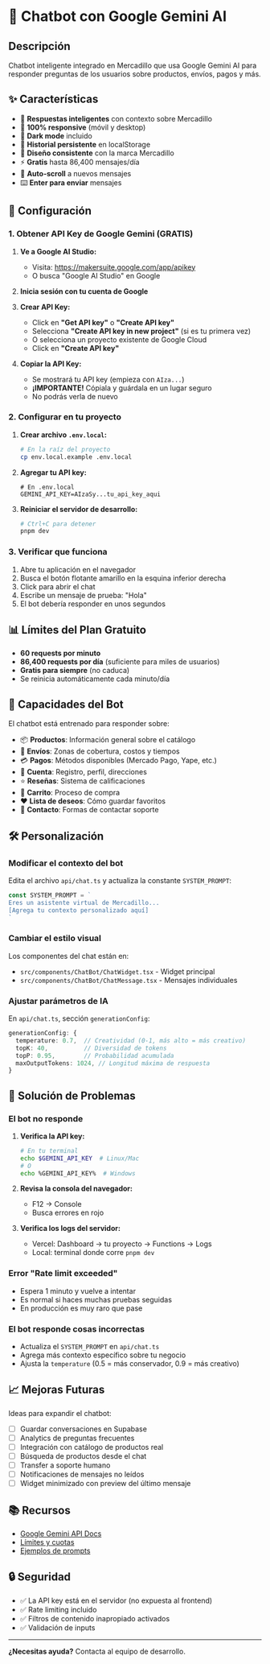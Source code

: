 # 🤖 Chatbot con Google Gemini AI

## Descripción

Chatbot inteligente integrado en Mercadillo que usa Google Gemini AI para responder preguntas de los usuarios sobre productos, envíos, pagos y más.

## ✨ Características

- 💬 **Respuestas inteligentes** con contexto sobre Mercadillo
- 📱 **100% responsive** (móvil y desktop)
- 🌙 **Dark mode** incluido
- 💾 **Historial persistente** en localStorage
- 🎨 **Diseño consistente** con la marca Mercadillo
- ⚡ **Gratis** hasta 86,400 mensajes/día
- 🔄 **Auto-scroll** a nuevos mensajes
- ⌨️ **Enter para enviar** mensajes

## 🚀 Configuración

### 1. Obtener API Key de Google Gemini (GRATIS)

1. **Ve a Google AI Studio:**
   - Visita: https://makersuite.google.com/app/apikey
   - O busca "Google AI Studio" en Google

2. **Inicia sesión con tu cuenta de Google**

3. **Crear API Key:**
   - Click en **"Get API key"** o **"Create API key"**
   - Selecciona **"Create API key in new project"** (si es tu primera vez)
   - O selecciona un proyecto existente de Google Cloud
   - Click en **"Create API key"**

4. **Copiar la API Key:**
   - Se mostrará tu API key (empieza con `AIza...`)
   - **¡IMPORTANTE!** Cópiala y guárdala en un lugar seguro
   - No podrás verla de nuevo

### 2. Configurar en tu proyecto

1. **Crear archivo `.env.local`:**
   ```bash
   # En la raíz del proyecto
   cp env.local.example .env.local
   ```

2. **Agregar tu API key:**
   ```env
   # En .env.local
   GEMINI_API_KEY=AIzaSy...tu_api_key_aqui
   ```

3. **Reiniciar el servidor de desarrollo:**
   ```bash
   # Ctrl+C para detener
   pnpm dev
   ```

### 3. Verificar que funciona

1. Abre tu aplicación en el navegador
2. Busca el botón flotante amarillo en la esquina inferior derecha
3. Click para abrir el chat
4. Escribe un mensaje de prueba: "Hola"
5. El bot debería responder en unos segundos

## 📊 Límites del Plan Gratuito

- **60 requests por minuto**
- **86,400 requests por día** (suficiente para miles de usuarios)
- **Gratis para siempre** (no caduca)
- Se reinicia automáticamente cada minuto/día

## 🎯 Capacidades del Bot

El chatbot está entrenado para responder sobre:

- 📦 **Productos**: Información general sobre el catálogo
- 🚚 **Envíos**: Zonas de cobertura, costos y tiempos
- 💳 **Pagos**: Métodos disponibles (Mercado Pago, Yape, etc.)
- 👤 **Cuenta**: Registro, perfil, direcciones
- ⭐ **Reseñas**: Sistema de calificaciones
- 🛒 **Carrito**: Proceso de compra
- ❤️ **Lista de deseos**: Cómo guardar favoritos
- 📱 **Contacto**: Formas de contactar soporte

## 🛠️ Personalización

### Modificar el contexto del bot

Edita el archivo `api/chat.ts` y actualiza la constante `SYSTEM_PROMPT`:

```typescript
const SYSTEM_PROMPT = `
Eres un asistente virtual de Mercadillo...
[Agrega tu contexto personalizado aquí]
`
```

### Cambiar el estilo visual

Los componentes del chat están en:
- `src/components/ChatBot/ChatWidget.tsx` - Widget principal
- `src/components/ChatBot/ChatMessage.tsx` - Mensajes individuales

### Ajustar parámetros de IA

En `api/chat.ts`, sección `generationConfig`:

```typescript
generationConfig: {
  temperature: 0.7,  // Creatividad (0-1, más alto = más creativo)
  topK: 40,          // Diversidad de tokens
  topP: 0.95,        // Probabilidad acumulada
  maxOutputTokens: 1024, // Longitud máxima de respuesta
}
```

## 🐛 Solución de Problemas

### El bot no responde

1. **Verifica la API key:**
   ```bash
   # En tu terminal
   echo $GEMINI_API_KEY  # Linux/Mac
   # O
   echo %GEMINI_API_KEY%  # Windows
   ```

2. **Revisa la consola del navegador:**
   - F12 → Console
   - Busca errores en rojo

3. **Verifica los logs del servidor:**
   - Vercel: Dashboard → tu proyecto → Functions → Logs
   - Local: terminal donde corre `pnpm dev`

### Error "Rate limit exceeded"

- Espera 1 minuto y vuelve a intentar
- Es normal si haces muchas pruebas seguidas
- En producción es muy raro que pase

### El bot responde cosas incorrectas

- Actualiza el `SYSTEM_PROMPT` en `api/chat.ts`
- Agrega más contexto específico sobre tu negocio
- Ajusta la `temperature` (0.5 = más conservador, 0.9 = más creativo)

## 📈 Mejoras Futuras

Ideas para expandir el chatbot:

- [ ] Guardar conversaciones en Supabase
- [ ] Analytics de preguntas frecuentes
- [ ] Integración con catálogo de productos real
- [ ] Búsqueda de productos desde el chat
- [ ] Transfer a soporte humano
- [ ] Notificaciones de mensajes no leídos
- [ ] Widget minimizado con preview del último mensaje

## 📚 Recursos

- [Google Gemini API Docs](https://ai.google.dev/docs)
- [Límites y cuotas](https://ai.google.dev/pricing)
- [Ejemplos de prompts](https://ai.google.dev/docs/prompting_intro)

## 🔒 Seguridad

- ✅ La API key está en el servidor (no expuesta al frontend)
- ✅ Rate limiting incluido
- ✅ Filtros de contenido inapropiado activados
- ✅ Validación de inputs

---

**¿Necesitas ayuda?** Contacta al equipo de desarrollo.
